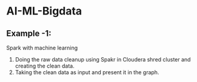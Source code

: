 # AI-ML-Bigdata

## Example -1:
Spark with machine learning


1. Doing the raw data cleanup using Spakr in Cloudera shred cluster and creating the clean data.
2. Taking the clean data as input and present it in the graph. 

